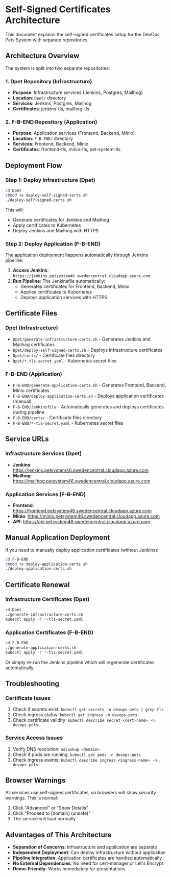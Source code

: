 # Self-Signed Certificates Architecture

This document explains the self-signed certificates setup for the DevOps Pets System with separate repositories.

## Architecture Overview

The system is split into two separate repositories:

### 1. **Dpet Repository** (Infrastructure)
- **Purpose**: Infrastructure services (Jenkins, Postgres, Mailhog)
- **Location**: `Dpet/` directory
- **Services**: Jenkins, Postgres, Mailhog
- **Certificates**: jenkins-tls, mailhog-tls

### 2. **F-B-END Repository** (Application)
- **Purpose**: Application services (Frontend, Backend, Minio)
- **Location**: `F-B-END/` directory  
- **Services**: Frontend, Backend, Minio
- **Certificates**: frontend-tls, minio-tls, pet-system-tls

## Deployment Flow

### Step 1: Deploy Infrastructure (Dpet)
```bash
cd Dpet
chmod +x deploy-self-signed-certs.sh
./deploy-self-signed-certs.sh
```

This will:
- Generate certificates for Jenkins and Mailhog
- Apply certificates to Kubernetes
- Deploy Jenkins and Mailhog with HTTPS

### Step 2: Deploy Application (F-B-END)
The application deployment happens automatically through Jenkins pipeline:

1. **Access Jenkins**: `https://jenkins.petsystem46.swedencentral.cloudapp.azure.com`
2. **Run Pipeline**: The Jenkinsfile automatically:
   - Generates certificates for Frontend, Backend, Minio
   - Applies certificates to Kubernetes
   - Deploys application services with HTTPS

## Certificate Files

### Dpet (Infrastructure)
- `Dpet/generate-infrastructure-certs.sh` - Generates Jenkins and Mailhog certificates
- `Dpet/deploy-self-signed-certs.sh` - Deploys infrastructure certificates
- `Dpet/certs/` - Certificate files directory
- `Dpet/*-tls-secret.yaml` - Kubernetes secret files

### F-B-END (Application)
- `F-B-END/generate-application-certs.sh` - Generates Frontend, Backend, Minio certificates
- `F-B-END/deploy-application-certs.sh` - Deploys application certificates (manual)
- `F-B-END/Jenkinsfile` - Automatically generates and deploys certificates during pipeline
- `F-B-END/certs/` - Certificate files directory
- `F-B-END/*-tls-secret.yaml` - Kubernetes secret files

## Service URLs

### Infrastructure Services (Dpet)
- **Jenkins**: https://jenkins.petsystem46.swedencentral.cloudapp.azure.com
- **Mailhog**: https://mailhog.petsystem46.swedencentral.cloudapp.azure.com

### Application Services (F-B-END)
- **Frontend**: https://frontend.petsystem46.swedencentral.cloudapp.azure.com
- **Minio**: https://minio.petsystem46.swedencentral.cloudapp.azure.com
- **API**: https://api.petsystem46.swedencentral.cloudapp.azure.com

## Manual Application Deployment

If you need to manually deploy application certificates (without Jenkins):

```bash
cd F-B-END
chmod +x deploy-application-certs.sh
./deploy-application-certs.sh
```

## Certificate Renewal

### Infrastructure Certificates (Dpet)
```bash
cd Dpet
./generate-infrastructure-certs.sh
kubectl apply -f *-tls-secret.yaml
```

### Application Certificates (F-B-END)
```bash
cd F-B-END
./generate-application-certs.sh
kubectl apply -f *-tls-secret.yaml
```

Or simply re-run the Jenkins pipeline which will regenerate certificates automatically.

## Troubleshooting

### Certificate Issues
1. Check if secrets exist: `kubectl get secrets -n devops-pets | grep tls`
2. Check ingress status: `kubectl get ingress -n devops-pets`
3. Check certificate validity: `kubectl describe secret <cert-name> -n devops-pets`

### Service Access Issues
1. Verify DNS resolution: `nslookup <domain>`
2. Check if pods are running: `kubectl get pods -n devops-pets`
3. Check ingress events: `kubectl describe ingress <ingress-name> -n devops-pets`

## Browser Warnings

All services use self-signed certificates, so browsers will show security warnings. This is normal:

1. Click "Advanced" or "Show Details"
2. Click "Proceed to [domain] (unsafe)"
3. The service will load normally

## Advantages of This Architecture

- **Separation of Concerns**: Infrastructure and application are separate
- **Independent Deployment**: Can deploy infrastructure without application
- **Pipeline Integration**: Application certificates are handled automatically
- **No External Dependencies**: No need for cert-manager or Let's Encrypt
- **Demo-Friendly**: Works immediately for presentations 